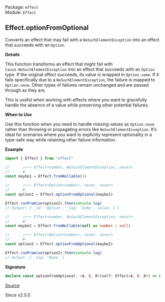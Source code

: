 Package: `effect`<br />
Module: `Effect`<br />

## Effect.optionFromOptional

Converts an effect that may fail with a `NoSuchElementException` into an
effect that succeeds with an `Option`.

**Details**

This function transforms an effect that might fail with
`Cause.NoSuchElementException` into an effect that succeeds with an `Option`
type. If the original effect succeeds, its value is wrapped in `Option.some`.
If it fails specifically due to a `NoSuchElementException`, the failure is
mapped to `Option.none`. Other types of failures remain unchanged and are
passed through as they are.

This is useful when working with effects where you want to gracefully handle
the absence of a value while preserving other potential failures.

**When to Use**

Use this function when you need to handle missing values as `Option.none`
rather than throwing or propagating errors like `NoSuchElementException`.
It’s ideal for scenarios where you want to explicitly represent optionality
in a type-safe way while retaining other failure information.

**Example**

```ts
import { Effect } from "effect"

//      ┌─── Effect<number, NoSuchElementException, never>
//      ▼
const maybe1 = Effect.fromNullable(1)

//      ┌─── Effect<Option<number>, never, never>
//      ▼
const option1 = Effect.optionFromOptional(maybe1)

Effect.runPromise(option1).then(console.log)
// Output: { _id: 'Option', _tag: 'Some', value: 1 }

//      ┌─── Effect<number, NoSuchElementException, never>
//      ▼
const maybe2 = Effect.fromNullable(null as number | null)

//      ┌─── Effect<Option<number>, never, never>
//      ▼
const option2 = Effect.optionFromOptional(maybe2)

Effect.runPromise(option2).then(console.log)
// Output: { _tag: 'None' }
```

**Signature**

```ts
declare const optionFromOptional: <A, E, R>(self: Effect<A, E, R>) => Effect<Option.Option<A>, Exclude<E, Cause.NoSuchElementException>, R>
```

[Source](https://github.com/Effect-TS/effect/tree/main/packages/effect/src/Effect.ts#L13266)

Since v2.0.0